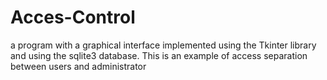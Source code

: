# Acces-Control
a program with a graphical interface implemented using the Tkinter library and using the sqlite3 database. This is an example of access separation between users and administrator
